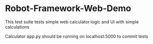 # Robot-Framework-Web-Demo

This test suite tests simple web calculator logic and UI with simple calculations

Calculator app.py should be running on localhost:5000 to commit tests
